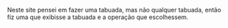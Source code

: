Neste site pensei em fazer uma tabuada, mas não qualquer tabuada,
então fiz uma que exibisse a tabuada e a operação que escolhessem.
